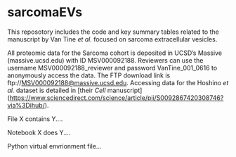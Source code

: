 # sarcomaEVs
This reposotory includes the code and key summary tables related to the manuscript by Van Tine _et al._ focused on sarcoma extracellular vesicles.

All proteomic data for the Sarcoma cohort is deposited in UCSD’s Massive (massive.ucsd.edu) with ID MSV000092188. Reviewers can use the username MSV000092188_reviewer and password VanTine_001_0616 to anonymously access the data. The FTP download link is ftp://MSV000092188@massive.ucsd.edu. Accessing data for the Hoshino _et al._ dataset is detailed in [their _Cell_ manuscript] (https://www.sciencedirect.com/science/article/pii/S0092867420308746?via%3Dihub/).

File X contains Y....

Notebook X does Y....

Python virtual envrionment file...
